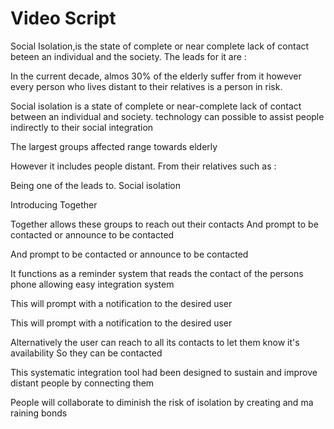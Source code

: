 # Video Script 

Social Isolation,is the state of complete or near complete lack of contact beteen an individual and the society. The leads for it are : 

In the current decade, almos 30% of the elderly suffer from it however every person who lives distant to their relatives is a person in risk.

Social isolation is a state of complete or near-complete lack of contact between an individual and society. technology can possible to assist people indirectly to their social integration 

The largest groups affected range towards elderly 

However it includes people distant. From their relatives such as : 

Being one of the leads to. Social isolation 

Introducing Together

Together allows these groups to reach out their contacts And prompt to be contacted or announce to be contacted 


And prompt to be contacted or announce to be contacted 

It functions as a reminder system that reads the contact of the persons phone allowing easy integration system 

This will prompt with a notification to the desired user 

This will prompt with a notification to the desired user 

Alternatively the user can reach to all its contacts to let them know it's availability 
So they can be contacted 

This systematic integration tool had been designed to sustain and improve distant people by connecting them 

People will collaborate to diminish the risk of isolation by creating and ma raining bonds
